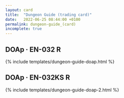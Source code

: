 ```yaml
---
layout: card
title:  "Dungeon Guide (trading card)"
date:   2022-06-25 08:44:00 +0100
permalink: dungeon-guide_(card)
incomplete: true
---
```


## DOAp &middot; EN-032 R

{% include templates/dungeon-guide-doap.html %}

## DOAp &middot; EN-032KS R

{% include templates/dungeon-guide-doap-2.html %}